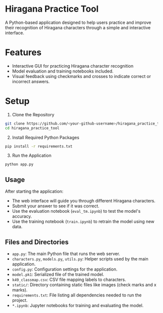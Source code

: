 # Hiragana Practice Tool

A Python-based application designed to help users practice and improve their recognition of Hiragana characters through a simple and interactive interface.

# Features
- Interactive GUI for practicing Hiragana character recognition
- Model evaluation and training notebooks included.
- Visual feedback using checkmarks and crosses to indicate correct or incorrect answers.

# Setup
1. Clone the Repository
```sh
git clone https://github.com/<your-github-username>/hiragana_practice_tool.git
cd hiragana_practice_tool
```

2. Install Required Python Packages
```sh
pip install -r requirements.txt
```
3. Run the Application
```sh
python app.py
```
## Usage

After starting the application:
- The web interface will guide you through different Hiragana characters.
- Submit your answer to see if it was correct.
- Use the evaluation notebook (`eval_tm.ipynb`) to test the model's accuracy.
- Use the training notebook (`train.ipynb`) to retrain the model using new data.

## Files and Directories

- `app.py`: The main Python file that runs the web server.
- `characters.py`, `models.py`, `utils.py`: Helper scripts used by the main application.
- `config.py`: Configuration settings for the application.
- `model.pk1`: Serialized file of the trained model.
- `k49_classmap.csv`: CSV file mapping labels to characters.
- `static/`: Directory containing static files like images (check marks and x marks).
- `requirements.txt`: File listing all dependencies needed to run the project.
- `*.ipynb`: Jupyter notebooks for training and evaluating the model.
